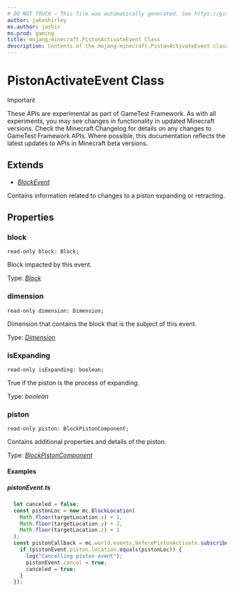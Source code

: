 ```yaml
---
# DO NOT TOUCH — This file was automatically generated. See https://github.com/Mojang/MinecraftScriptingApiDocsGenerator to modify descriptions, examples, etc.
author: jakeshirley
ms.author: jashir
ms.prod: gaming
title: mojang-minecraft.PistonActivateEvent Class
description: Contents of the mojang-minecraft.PistonActivateEvent class.
---
```

# PistonActivateEvent Class
>[!IMPORTANT]
>These APIs are experimental as part of GameTest Framework. As with all experiments, you may see changes in functionality in updated Minecraft versions. Check the Minecraft Changelog for details on any changes to GameTest Framework APIs. Where possible, this documentation reflects the latest updates to APIs in Minecraft beta versions.

## Extends
- [*BlockEvent*](BlockEvent.md)

Contains information related to changes to a piston expanding or retracting.

## Properties
### **block**
`read-only block: Block;`

Block impacted by this event.

Type: [*Block*](Block.md)

### **dimension**
`read-only dimension: Dimension;`

Dimension that contains the block that is the subject of this event.

Type: [*Dimension*](Dimension.md)

### **isExpanding**
`read-only isExpanding: boolean;`

True if the piston is the process of expanding.

Type: *boolean*

### **piston**
`read-only piston: BlockPistonComponent;`

Contains additional properties and details of the piston.

Type: [*BlockPistonComponent*](BlockPistonComponent.md)


#### **Examples**
##### *pistonEvent.ts*
```javascript
  let canceled = false;
  const pistonLoc = new mc.BlockLocation(
    Math.floor(targetLocation.x) + 1,
    Math.floor(targetLocation.y) + 2,
    Math.floor(targetLocation.z) + 1
  );
  const pistonCallback = mc.world.events.beforePistonActivate.subscribe((pistonEvent: mc.BeforePistonActivateEvent) => {
    if (pistonEvent.piston.location.equals(pistonLoc)) {
      log("Cancelling piston event");
      pistonEvent.cancel = true;
      canceled = true;
    }
  });
```
